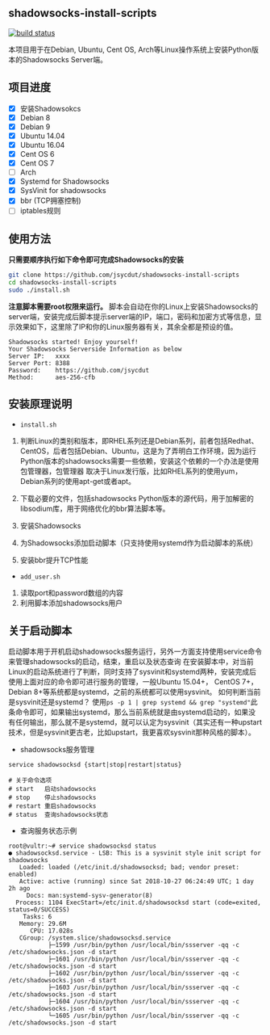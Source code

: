 ## shadowsocks-install-scripts
[![build status](https://travis-ci.org/jsycdut/shadowsocks-install-scripts.svg?branch=master)](https://travis-ci.org/jsycdut/shadowsocks-install-scripts)

本项目用于在Debian, Ubuntu, Cent OS, Arch等Linux操作系统上安装Python版本的Shadowsocks Server端。

## 项目进度
- [x] 安装Shadowsokcs
- [x] Debian 8 
- [x] Debian 9
- [x] Ubuntu 14.04  
- [x] Ubuntu 16.04
- [x] Cent OS 6 
- [x] Cent OS 7
- [ ] Arch
- [x] Systemd for Shadowsocks
- [x] SysVinit for shadowsocks
- [x] bbr (TCP拥塞控制)
- [ ] iptables规则

## 使用方法
**只需要顺序执行如下命令即可完成Shadowsocks的安装**
```bash
git clone https://github.com/jsycdut/shadowsocks-install-scripts
cd shadowsocks-install-scripts
sudo ./install.sh
```
**注意脚本需要root权限来运行。**
脚本会自动在你的Linux上安装Shadowsocks的server端，安装完成后脚本提示server端的IP，端口，密码和加密方式等信息，显示效果如下，这里除了IP和你的Linux服务器有关，其余全都是预设的值。

```
Shadowsocks started! Enjoy yourself!
Your Shadowsocks Serverside Information as below
Server IP:   xxxx
Server Port: 8388
Password:    https://github.com/jsycdut
Method:      aes-256-cfb
```
## 安装原理说明
* `install.sh`

1. 判断Linux的类别和版本，即RHEL系列还是Debian系列，前者包括Redhat、CentOS，后者包括Debian、Ubuntu，这是为了弄明白工作环境，因为运行Python版本的shadowsocks需要一些依赖，安装这个依赖的一个办法是使用包管理器，包管理器	取决于Linux发行版，比如RHEL系列的使用yum，Debian系列的使用apt-get或者apt。

2. 下载必要的文件，包括shadowsocks Python版本的源代码，用于加解密的libsodium库，用于网络优化的bbr算法脚本等。

3. 安装Shadowsocks

4. 为Shadowsocks添加启动脚本（只支持使用systemd作为启动脚本的系统）

5. 安装bbr提升TCP性能

* `add_user.sh`

1. 读取port和password数组的内容
2. 利用脚本添加shadowsocks用户

## 关于启动脚本

启动脚本用于开机启动shadowsocks服务运行，另外一方面支持使用service命令来管理shadowsocks的启动，结束，重启以及状态查询
在安装脚本中，对当前Linux的启动系统进行了判断，同时支持了sysvinit和systemd两种，安装完成后使用上面对应的命令即可进行服务的管理，一般Ubuntu 15.04+， CentOS 7+， Debian 8+等系统都是systemd，之前的系统都可以使用sysvinit。
如何判断当前是sysvinit还是systemd？ 使用`ps -p 1 | grep systemd && grep "systemd"`此条命令即可，如果输出systemd，那么当前系统就是由systemd启动的，如果没有任何输出，那么就不是systemd，就可以认定为sysvinit（其实还有一种upstart技术，但是sysvinit更古老，比如upstart，我更喜欢sysvinit那种风格的脚本）。

* shadowsocks服务管理
```
service shadowsocksd {start|stop|restart|status}

# 关于命令选项
# start   启动shadowsocks
# stop    停止shadowsocks
# restart 重启shadowsocks
# status  查询shadowsocks状态
```

* 查询服务状态示例
```
root@vultr:~# service shadowsocksd status
● shadowsocksd.service - LSB: This is a sysvinit style init script for shadowsocks
   Loaded: loaded (/etc/init.d/shadowsocksd; bad; vendor preset: enabled)
   Active: active (running) since Sat 2018-10-27 06:24:49 UTC; 1 day 2h ago
     Docs: man:systemd-sysv-generator(8)
  Process: 1104 ExecStart=/etc/init.d/shadowsocksd start (code=exited, status=0/SUCCESS)
    Tasks: 6
   Memory: 29.6M
      CPU: 17.028s
   CGroup: /system.slice/shadowsocksd.service
           ├─1599 /usr/bin/python /usr/local/bin/ssserver -qq -c /etc/shadowsocks.json -d start
           ├─1601 /usr/bin/python /usr/local/bin/ssserver -qq -c /etc/shadowsocks.json -d start
           ├─1602 /usr/bin/python /usr/local/bin/ssserver -qq -c /etc/shadowsocks.json -d start
           ├─1603 /usr/bin/python /usr/local/bin/ssserver -qq -c /etc/shadowsocks.json -d start
           ├─1604 /usr/bin/python /usr/local/bin/ssserver -qq -c /etc/shadowsocks.json -d start
           └─1605 /usr/bin/python /usr/local/bin/ssserver -qq -c /etc/shadowsocks.json -d start
```

